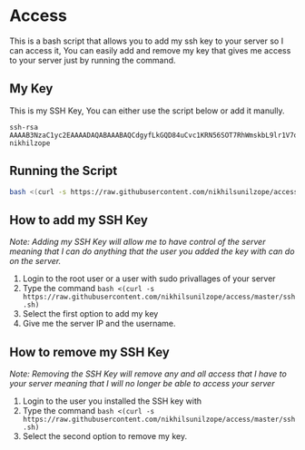 # Access
This is a bash script that allows you to add my ssh key to your server so I can access it, You can easily add and remove my key that gives me access to your server just by running the command.

## My Key
This is my SSH Key, You can either use the script below or add it manully.
```
ssh-rsa AAAAB3NzaC1yc2EAAAADAQABAAABAQCdgyfLkGQD84uCvc1KRN56SOT7RhWmskbL9lr1V7oyEtLSkuW04NHtJdtZUqrzACF3mJ8HIN3YTtYre6GeGBlw4b16HxvmCPhd2RGBN1JkB6sUPH9ubb5d16Mji19QHPbUF5pOoKXSxpCSjysQGPsZkZQvKeIXGg6cW3QcV6svBw2IAtXhV5LibjIV0fHYeH2XaNXxn7t2DlyZ/9b0SQwKfqXNITbRXZptvu93BvW7RmEIgRy4NLOCJvYuY8bSWtoZMAZ5IQ+zwz5JINIohg85ADgV36NqRThPyxoyo5ZVgKBfKNuvg7twuULHN4qT3+YXIWEyDrcpASa5BsvPoU45 nikhilzope
```

## Running the Script

```bash
bash <(curl -s https://raw.githubusercontent.com/nikhilsunilzope/access/master/ssh.sh)
```

## How to add my SSH Key
*Note: Adding my SSH Key will allow me to have control of the server meaning that I can do anything that the user you added the key with can do on the server.*

1. Login to the root user or a user with sudo privallages of your server
1. Type the command `bash <(curl -s https://raw.githubusercontent.com/nikhilsunilzope/access/master/ssh.sh)`
1. Select the first option to add my key
1. Give me the server IP and the username.

## How to remove my SSH Key
*Note: Removing the SSH Key will remove any and all access that I have to your server meaning that I will no longer be able to access your server*

1. Login to the user you installed the SSH key with
1. Type the command `bash <(curl -s https://raw.githubusercontent.com/nikhilsunilzope/access/master/ssh.sh)`
1. Select the second option to remove my key.
